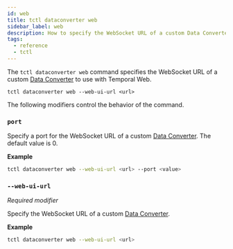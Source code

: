 ```yaml
---
id: web
title: tctl dataconverter web
sidebar_label: web
description: How to specify the WebSocket URL of a custom Data Converter using tctl.
tags:
  - reference
  - tctl
---
```


The `tctl dataconverter web` command specifies the WebSocket URL of a custom [Data Converter](/concepts/what-is-a-data-converter) to use with Temporal Web.

`tctl dataconverter web --web-ui-url <url>`

The following modifiers control the behavior of the command.

### `port`

Specify a port for the WebSocket URL of a custom [Data Converter](/concepts/what-is-a-data-converter).
The default value is 0.

**Example**

```bash
tctl dataconverter web --web-ui-url <url> --port <value>
```

### `--web-ui-url`

_Required modifier_

Specify the WebSocket URL of a custom [Data Converter](/concepts/what-is-a-data-converter).

**Example**

```bash
tctl dataconverter web --web-ui-url <url>
```

